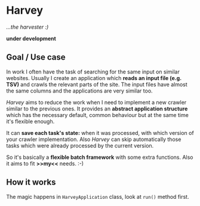 # Harvey

*...the harvester :)*

**under development**



## Goal / Use case

In work I often have the task of searching for the same input on similar websites. Usually I create an application which **reads an input file (e.g. TSV)** and crawls the relevant parts of the site. The input files have almost the same columns and the applications are very similar too.

*Harvey* aims to reduce the work when I need to implement a new crawler similar to the previous ones. It provides an **abstract application structure** which has the necessary default, common behaviour but at the same time it's flexible enough.

It can **save each task's state:** when it was processed, with which version of your crawler implementation. Also *Harvey* can skip automatically those tasks which were already processed by the current version.

So it's basically a **flexible batch framework** with some extra functions. Also it aims to fit **>>my<<** needs. :-)



## How it works

The magic happens in `HarveyApplication` class, look at `run()` method first.